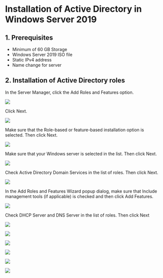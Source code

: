 # Installation of Active Directory in Windows Server 2019

## 1. Prerequisites
- Minimum of 60 GB Storage
- Windows Server 2019 ISO file
- Static IPv4 address
- Name change for server

## 2. Installation of Active Directory roles
In the Server Manager, click the Add Roles and Features option.

![](https://github.com/bryanyu100/Virtualization/blob/main/Active%20Directory/Images/2025-04-03%20152404.png)

Click Next.

![](https://github.com/bryanyu100/Virtualization/blob/main/Active%20Directory/Images/2025-04-03%20153020.png)

Make sure that the Role-based or feature-based installation option is selected. Then click Next.

![](https://github.com/bryanyu100/Virtualization/blob/main/Active%20Directory/Images/2025-04-03%20153429.png)

Make sure that your Windows server is selected in the list. Then click Next.

![](https://github.com/bryanyu100/Virtualization/blob/main/Active%20Directory/Images/2025-04-03%20153649.png)

Check Active Directory Domain Services in the list of roles. Then click Next.

![](https://github.com/bryanyu100/Virtualization/blob/main/Active%20Directory/Images/2025-04-03%20153751.png)

In the Add Roles and Features Wizard popup dialog, make sure that Include management tools (if applicable) is checked and then click Add Features.

![](https://github.com/bryanyu100/Virtualization/blob/main/Active%20Directory/Images/2025-04-03%20153929.png)

Check DHCP Server and DNS Server in the list of roles. Then click Next

![](https://github.com/bryanyu100/Virtualization/blob/main/Active%20Directory/Images/2025-04-03%20154010.png)

![](https://github.com/bryanyu100/Virtualization/blob/main/Active%20Directory/Images/2025-04-03%20154128.png)

![](https://github.com/bryanyu100/Virtualization/blob/main/Active%20Directory/Images/2025-04-03%20154220.png)

![](https://github.com/bryanyu100/Virtualization/blob/main/Active%20Directory/Images/2025-04-03%20154255.png)

![](https://github.com/bryanyu100/Virtualization/blob/main/Active%20Directory/Images/2025-04-03%20154442.png)

![](https://github.com/bryanyu100/Virtualization/blob/main/Active%20Directory/Images/2025-04-03%20154508.png)

![]()

![]()

![]()
